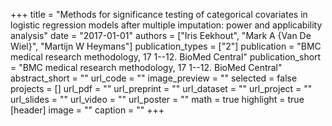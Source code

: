 +++
title = "Methods for significance testing of categorical covariates in logistic regression models after multiple imputation: power and applicability analysis"
date = "2017-01-01"
authors = ["Iris Eekhout", "Mark A {Van De Wiel}", "Martijn W Heymans"]
publication_types = ["2"]
publication = "BMC medical research methodology, 17 1--12. BioMed Central"
publication_short = "BMC medical research methodology, 17 1--12. BioMed Central"
abstract_short = ""
url_code = ""
image_preview = ""
selected = false
projects = []
url_pdf = ""
url_preprint = ""
url_dataset = ""
url_project = ""
url_slides = ""
url_video = ""
url_poster = ""
math = true
highlight = true
[header]
image = ""
caption = ""
+++
